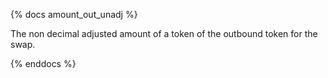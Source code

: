 {% docs amount_out_unadj %}

The non decimal adjusted amount of a token of the outbound token for the swap.

{% enddocs %}